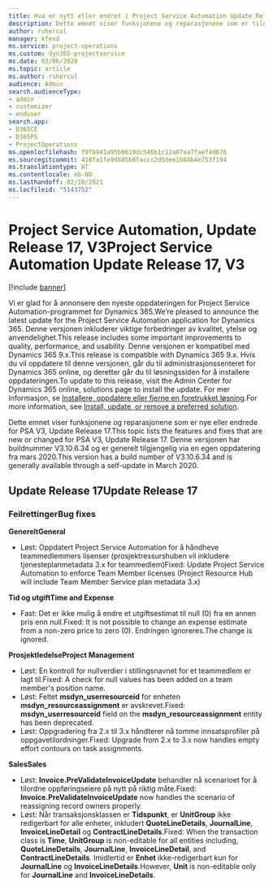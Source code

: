 ```yaml
---
title: Hva er nytt eller endret i Project Service Automation Update Release 17, V3
description: Dette emnet viser funksjonene og reparasjonene som er tilgjengelig i Project Service Automation Update Release 17, V3.
author: ruhercul
manager: kfend
ms.service: project-operations
ms.custom: dyn365-projectservice
ms.date: 03/06/2020
ms.topic: article
ms.author: ruhercul
audience: Admin
search.audienceType:
- admin
- customizer
- enduser
search.app:
- D365CE
- D365PS
- ProjectOperations
ms.openlocfilehash: f9fb941a95b0610dc546b1c12a87aa7faef4d676
ms.sourcegitcommit: 418fa1fe9d605b8faccc2d5dee1b04b4e753f194
ms.translationtype: HT
ms.contentlocale: nb-NO
ms.lasthandoff: 02/10/2021
ms.locfileid: "5143752"
---
```

# <a name="project-service-automation-update-release-17-v3"></a><span data-ttu-id="a10d7-103">Project Service Automation, Update Release 17, V3</span><span class="sxs-lookup"><span data-stu-id="a10d7-103">Project Service Automation Update Release 17, V3</span></span>

[!include [banner](../includes/psa-now-project-operations.md)]

<span data-ttu-id="a10d7-104">Vi er glad for å annonsere den nyeste oppdateringen for Project Service Automation-programmet for Dynamics 365.</span><span class="sxs-lookup"><span data-stu-id="a10d7-104">We’re pleased to announce the latest update for the Project Service Automation application for Dynamics 365.</span></span> <span data-ttu-id="a10d7-105">Denne versjonen inkluderer viktige forbedringer av kvalitet, ytelse og anvendelighet.</span><span class="sxs-lookup"><span data-stu-id="a10d7-105">This release includes some important improvements to quality, performance, and usability.</span></span>  <span data-ttu-id="a10d7-106">Denne versjonen er kompatibel med Dynamics 365 9.x.</span><span class="sxs-lookup"><span data-stu-id="a10d7-106">This release is compatible with Dynamics 365 9.x.</span></span> <span data-ttu-id="a10d7-107">Hvis du vil oppdatere til denne versjonen, går du til administrasjonssenteret for Dynamics 365 online, og deretter går du til løsningssiden for å installere oppdateringen.</span><span class="sxs-lookup"><span data-stu-id="a10d7-107">To update to this release, visit the Admin Center for Dynamics 365 online, solutions page to install the update.</span></span> <span data-ttu-id="a10d7-108">For mer informasjon, se [Installere, oppdatere eller fjerne en foretrukket løsning](https://docs.microsoft.com/power-platform/admin/install-remove-preferred-solution).</span><span class="sxs-lookup"><span data-stu-id="a10d7-108">For more information, see [Install, update, or remove a preferred solution](https://docs.microsoft.com/power-platform/admin/install-remove-preferred-solution).</span></span>

<span data-ttu-id="a10d7-109">Dette emnet viser funksjonene og reparasjonene som er nye eller endrede for PSA V3, Update Release 17.</span><span class="sxs-lookup"><span data-stu-id="a10d7-109">This topic lists the features and fixes that are new or changed for PSA V3, Update Release 17.</span></span> <span data-ttu-id="a10d7-110">Denne versjonen har buildnummer V3.10.6.34 og er generelt tilgjengelig via en egen oppdatering fra mars 2020.</span><span class="sxs-lookup"><span data-stu-id="a10d7-110">This version has a build number of V3.10.6.34 and is generally available through a self-update in March 2020.</span></span>


## <a name="update-release-17"></a><span data-ttu-id="a10d7-111">Update Release 17</span><span class="sxs-lookup"><span data-stu-id="a10d7-111">Update Release 17</span></span>

### <a name="bug-fixes"></a><span data-ttu-id="a10d7-112">Feilrettinger</span><span class="sxs-lookup"><span data-stu-id="a10d7-112">Bug fixes</span></span>

<span data-ttu-id="a10d7-113">**Generelt**</span><span class="sxs-lookup"><span data-stu-id="a10d7-113">**General**</span></span>

- <span data-ttu-id="a10d7-114">Løst: Oppdatert Project Service Automation for å håndheve teammedlemmers lisenser (prosjektressurshuben vil inkludere tjenesteplanmetadata 3.x for teammedlem)</span><span class="sxs-lookup"><span data-stu-id="a10d7-114">Fixed: Update Project Service Automation to enforce Team Member licenses (Project Resource Hub will include Team Member Service plan metadata 3.x)</span></span>
 
<span data-ttu-id="a10d7-115">**Tid og utgift**</span><span class="sxs-lookup"><span data-stu-id="a10d7-115">**Time and Expense**</span></span>

- <span data-ttu-id="a10d7-116">Fast: Det er ikke mulig å endre et utgiftsestimat til null (0) fra en annen pris enn null.</span><span class="sxs-lookup"><span data-stu-id="a10d7-116">Fixed: It is not possible to change an expense estimate from a non-zero price to zero (0).</span></span> <span data-ttu-id="a10d7-117">Endringen ignoreres.</span><span class="sxs-lookup"><span data-stu-id="a10d7-117">The change is ignored.</span></span>

<span data-ttu-id="a10d7-118">**Prosjektledelse**</span><span class="sxs-lookup"><span data-stu-id="a10d7-118">**Project Management**</span></span>

- <span data-ttu-id="a10d7-119">Løst: En kontroll for nullverdier i stillingsnavnet for et teammedlem er lagt til.</span><span class="sxs-lookup"><span data-stu-id="a10d7-119">Fixed: A check for null values has been added on a team member's position name.</span></span>
- <span data-ttu-id="a10d7-120">Løst: Feltet **msdyn_userresourceid** for enheten **msdyn_resourceassignment** er avskrevet.</span><span class="sxs-lookup"><span data-stu-id="a10d7-120">Fixed: **msdyn_userresourceid** field on the **msdyn_resourceassignment** entity has been deprecated.</span></span>
- <span data-ttu-id="a10d7-121">Løst: Oppgradering fra 2.x til 3.x håndterer nå tomme innsatsprofiler på oppgavetilordninger.</span><span class="sxs-lookup"><span data-stu-id="a10d7-121">Fixed: Upgrade from 2.x to 3.x now handles empty effort contours on task assignments.</span></span>

<span data-ttu-id="a10d7-122">**Sales**</span><span class="sxs-lookup"><span data-stu-id="a10d7-122">**Sales**</span></span>

- <span data-ttu-id="a10d7-123">Løst: **Invoice.PreValidateInvoiceUpdate** behandler nå scenarioet for å tilordne oppføringseiere på nytt på riktig måte.</span><span class="sxs-lookup"><span data-stu-id="a10d7-123">Fixed: **Invoice.PreValidateInvoiceUpdate** now handles the scenario of reassigning record owners properly.</span></span>
- <span data-ttu-id="a10d7-124">Løst: Når transaksjonsklassen er **Tidspunkt**, er **UnitGroup** ikke redigerbart for alle enheter, inkludert **QuoteLineDetails**, **JournalLine**, **InvoiceLineDetail** og **ContractLineDetails**.</span><span class="sxs-lookup"><span data-stu-id="a10d7-124">Fixed: When the transaction class is **Time**, **UnitGroup** is non-editable for all entities including, **QuoteLineDetails**, **JournalLine**, **InvoiceLineDetail**, and **ContractLineDetails**.</span></span> <span data-ttu-id="a10d7-125">Imidlertid er **Enhet** ikke-redigerbart kun for **JournalLine** og **InvoiceLineDetails**.</span><span class="sxs-lookup"><span data-stu-id="a10d7-125">However, **Unit** is non-editable only for **JournalLine** and **InvoiceLineDetails**.</span></span>


